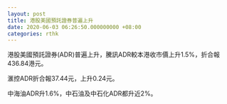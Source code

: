 ```yaml
---
layout: post
title: 港股美國預託證券普遍上升
date: 2020-06-03 06:26:50.000000000 +08:00
categories: rthk
---
```


港股美國預託證券(ADR)普遍上升，騰訊ADR較本港收市價上升1.5%，折合報436.84港元。

滙控ADR折合報37.44元，上升0.24元。

中海油ADR升1.6%，中石油及中石化ADR都升近2%。
